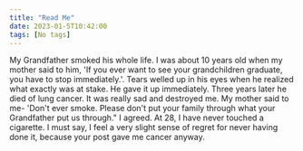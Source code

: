 ```yaml
---
title: "Read Me"
date: 2023-01-5T10:42:00
tags: [No tags]
---
```

My Grandfather smoked his whole life. I was about 10 years old when my mother said to him, 'If you ever want to see your grandchildren graduate, you have to stop immediately.'. Tears welled up in his eyes when he realized what exactly was at stake. He gave it up immediately. Three years later he died of lung cancer. It was really sad and destroyed me. My mother said to me- 'Don't ever smoke. Please don't put your family through what your Grandfather put us through." I agreed. At 28, I have never touched a cigarette. I must say, I feel a very slight sense of regret for never having done it, because your post gave me cancer anyway.
